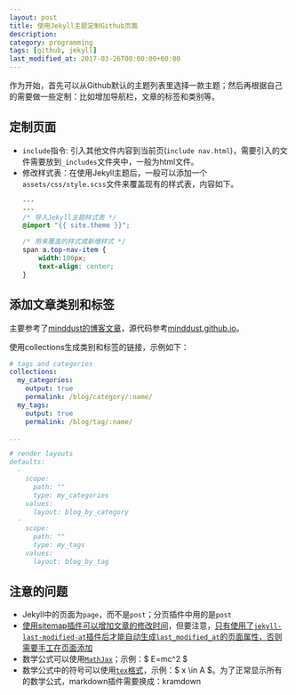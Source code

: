 ```yaml
---
layout: post
title: 使用Jekyll主题定制Github页面
description: 
category: programming
tags: [github, jekyll]
last_modified_at: 2017-03-26T00:00:00+00:00
---
```


作为开始，首先可以从Github默认的主题列表里选择一款主题；然后再根据自己的需要做一些定制：比如增加导航栏，文章的标签和类别等。


## 定制页面

- `include`指令: 引入其他文件内容到当前页(`include nav.html`)，需要引入的文件需要放到`_includes`文件夹中，一般为html文件。
- 修改样式表：在使用Jekyll主题后，一般可以添加一个`assets/css/style.scss`文件来覆盖现有的样式表，内容如下。
    ```css
    ---
    ---
    /* 导入Jekyll主题样式表 */
    @import "{{ site.theme }}";

    /* 用来覆盖的样式或新增样式 */
    span a.top-nav-item {
        width:100px;
        text-align: center;
    }
    ```
## 添加文章类别和标签

主要参考了[minddust的博客文章](http://www.minddust.com/post/alternative-tags-and-categories-on-github-pages/)，源代码参考[minddust.github.io](https://github.com/minddust/minddust.github.io/)。

使用collections生成类别和标签的链接，示例如下：

```yaml
# tags and categories
collections:
  my_categories:
    output: true
    permalink: /blog/category/:name/
  my_tags:
    output: true
    permalink: /blog/tag/:name/

...

# render layouts
defaults:
  -
    scope:
      path: ""
      type: my_categories
    values:
      layout: blog_by_category
  -
    scope:
      path: ""
      type: my_tags
    values:
      layout: blog_by_tag
```

## 注意的问题

- Jekyll中的页面为`page`，而不是`post`；分页插件中用的是`post`
- [使用sitemap插件可以增加文章的修改时间](https://zzz.buzz/2016/02/13/add-an-updated-field-to-your-jekyll-site/)，但要注意，[只有使用了`jekyll-last-modified-at`插件后才能自动生成`last_modified_at`的页面属性，否则需要手工在页面添加](https://github.com/jekyll/jekyll-sitemap#lastmod-tag)
- 数学公式可以使用[`MathJax`](http://docs.mathjax.org/en/latest/start.html#tex-and-latex-input)；示例：$ E=mc^2 $
- 数学公式中的符号可以使用[`tex`格式](http://www.colorado.edu/physics/phys4610/phys4610_sp15/PHYS4610_sp15/Home_files/LaTeXSymbols.pdf)，示例：$ x \in A $。为了正常显示所有的数学公式，markdown插件需要换成：kramdown